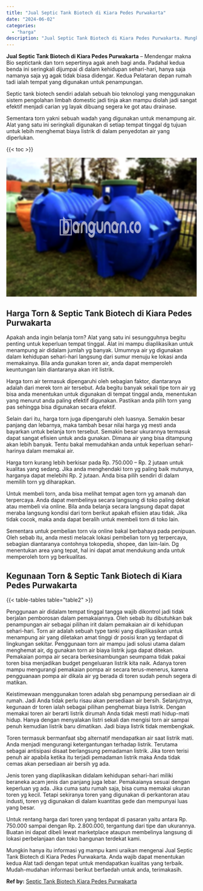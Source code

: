 ```yaml
---
title: "Jual Septic Tank Biotech di Kiara Pedes Purwakarta"
date: "2024-06-02"
categories: 
  - "harga"
description: "Jual Septic Tank Biotech di Kiara Pedes Purwakarta. Mungkin hanya itu informasi yg mampu kami uraikan mengenai Jual Septic Tank Biotech di Kiara Pedes Purwak..."
---
```


**Jual Septic Tank Biotech di Kiara Pedes Purwakarta** – Mendengar makna Bio septictank dan torn sepertinya agak aneh bagi anda. Padahal kedua benda ini seringkali dijumpai di dalam kehidupan sehari-hari, hanya saja namanya saja yg agak tidak biasa didengar. Kedua Pelataran depan rumah tadi ialah tempat yang digunakan untuk penampungan.

Septic tank biotech sendiri adalah sebuah bio teknologi yang menggunakan sistem pengolahan limbah domestic jadi tinja akan mampu diolah jadi sangat efektif menjadi carian yg layak dibuang segera ke got atau drainase.

Sementara torn yakni sebuah wadah yang digunakan untuk menampung air. Alat yang satu ini seringkali digunakan di setiap tempat tinggal dg tujuan untuk lebih menghemat biaya listrik di dalam penyedotan air yang diperlukan.

{{< toc >}}

![Jual Septic Tank Biotech di Kiara Pedes Purwakarta](/images/jual-bio-septictank-25.png)

## Harga Torn & Septic Tank Biotech di Kiara Pedes Purwakarta

Apakah anda ingin belanja torn? Alat yang satu ini sesungguhnya begitu penting untuk keperluan tempat tinggal. Alat ini mampu diaplikasikan untuk menampung air didalam jumlah yg banyak. Umumnya air yg digunakan dalam kehidupan sehari-hari langsung dari sumur menuju ke lokasi anda memakainya. Bila anda gunakan toren air, anda dapat memperoleh keuntungan lain diantaranya akan irit listrik.

Harga torn air termasuk dipengaruhi oleh sebagian faktor, diantaranya adalah dari merek torn air tersebut. Ada begitu banyak sekali tipe torn air yg bisa anda menentukan untuk digunakan di tempat tinggal anda, menentukan yang menurut anda paling efektif digunakan. Pastikan anda pilih torn yang pas sehingga bisa digunakan secara efektif.

Selain dari itu, harga torn juga dipengaruhi oleh luasnya. Semakin besar panjang dan lebarnya, maka tambah besar nilai harga yg mesti anda bayarkan untuk belanja torn tersebut. Semakin besar ukurannya termasuk dapat sangat efisien untuk anda gunakan. Dimana air yang bisa ditampung akan lebih banyak. Tentu bakal memudahkan anda untuk keperluan sehari-harinya dalam memakai air.

Harga torn kurang lebih berkisar pada Rp. 750.000 – Rp. 2 jutaan untuk kualitas yang sedang. Jika anda menghendaki torn yg paling baik mutunya, harganya dapat melebihi Rp. 2 jutaan. Anda bisa pilih sendiri di dalam memilih torn yg diharapkan.

Untuk membeli torn, anda bisa melihat tempat agen torn yg amanah dan terpercaya. Anda dapat membelinya secara langsung di toko paling dekat atau membeli via online. Bila anda belanja secara langsung dapat dapat meraba langsung kondisi dari torn berikut apakah efisien atau tidak. Jika tidak cocok, maka anda dapat beralih untuk membeli torn di toko lain.

Sementara untuk pembelian torn via online bakal berbahaya pada penipuan. Oleh sebab itu, anda mesti melacak lokasi pembelian torn yg terpercaya, sebagian diantaranya contohnya tokopedia, shopee, dan lain-lain. Dg menentukan area yang tepat, hal ini dapat amat mendukung anda untuk memperoleh torn yg berkualitas.

## Kegunaan Torn & Septic Tank Biotech di Kiara Pedes Purwakarta

{{< table-tables table="table2" >}}

Penggunaan air didalam tempat tinggal tangga wajib dikontrol jadi tidak berjalan pemborosan dalam pemakaiannya. Oleh sebab itu dibutuhkan bak penampungan air sebagai pilihan irit dalam pemakaian air di kehidupan sehari-hari. Torn air adalah sebuah type tanki yang diaplikasikan untuk menampung air yang diletakan amat tinggi dr posisi kran yg terdapat di lingkungan sekitar. Penggunaan torn air mampu jadi solusi utama dalam menghemat air, dg gunakan torn air biaya listrik juga dapat ditekan. Pemakaian pompa air secara berkesinambungan seumpama tidak pakai toren bisa menjadikan budget pengeluaran listrik kita naik. Adanya toren mampu mengurangi pemakaian pompa air secara terus-menerus, karena pengguanaan pompa air dikala air yg berada di toren sudah penuh segera di matikan.

Keistimewaan menggunakan toren adalah sbg penampung persediaan air di rumah. Jadi Anda tidak perlu risau akan persediaan air bersih. Selanjutnya, kegunaan dr toren ialah sebagai pilihan penghemat biaya listrik. Dengan memakai toren air berarti listrik dirumah Anda tidak mesti mati hidup-mati hidup. Hanya dengan menyalakan listri sekali dan mengisi torn air sampai penuh kemudian listrik baru dimatikan. Jadi biaya listrik tidak membengkak.

Toren termasuk bermanfaat sbg alternatif mendapatkan air saat listrik mati. Anda menjadi mengurangi ketergantungan terhadap listrik. Terutama sebagai antisipasi disaat berlangsung pemadaman listrik. Jika toren terisi penuh air apabila ketika itu terjadi pemadaman listrik maka Anda tidak cemas akan persediaan air bersih yg ada.

Jenis toren yang diaplikasikan didalam kehidupan sehari-hari miliki beraneka acam jenis dan panjang juga lebar. Pemakaianya sesuai dengan keperluan yg ada. Jika cuma satu rumah saja, bisa cuma memakai ukuran toren yg kecil. Tetapi sekiranya toren yang digunakan di perkantoran atau industi, toren yg digunakan di dalam kuantitas gede dan mempunyai luas yang besar.

Untuk rentang harga dari toren yang terdapat di pasaran yaitu antara Rp. 750.000 sampai dengan Rp. 2.800.000, tergantung dari tipe dan ukurannya. Buatan ini dapat dibeli lewat marketplace ataupun membelinya langsung di lokasi perbelanjaan dan toko bangunan terdekat kami.

Mungkin hanya itu informasi yg mampu kami uraikan mengenai Jual Septic Tank Biotech di Kiara Pedes Purwakarta. Anda wajib dapat menentukan kedua Alat tadi dengan tepat untuk mendapatkan kualitas yang terbaik. Mudah-mudahan informasi berikut berfaedah untuk anda, terimakasih.

**Ref by:** [Septic Tank Biotech Kiara Pedes Purwakarta](https://id.wikipedia.org/wiki/Septic)
